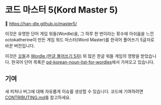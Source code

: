 # 코드 마스터 5(Kord Master 5)

🔗 https://han-dle.github.io/master5/

이것은 유명한 단어 게임 워들(Wordle)을, 그 하루 한 번이라는 횟수에 아쉬움을 느낀 octokatherine이
만든 게임 워드 마스터(Word Master)를 한국어 풀어쓰기 5글자로 바꾼 버전입니다.

이것은 [꼬들]과 [Wordle (한글 풀어쓰기 5자)] 외 많은 한글 워들 게임의 영향을 받았습니다. 한국어 단어
목록은 [pd-korean-noun-list-for-wordles]에서 가져오고 있습니다.

## 기여

새 피처나 버그에 대해 자유롭게 이슈를 생성할 수 있습니다. 코드에 기여하려면 [CONTRIBUTING.md]를
참고하세요.

[꼬들]: https://kordle.pages.dev/
[Wordle (한글 풀어쓰기 5자)]: https://nakosung.github.io/wordle/
[CONTRIBUTING.md]: https://github.com/han-dle/master5/blob/main/CONTRIBUTING.md
[pd-korean-noun-list-for-wordles]: https://www.npmjs.com/package/pd-korean-noun-list-for-wordles
